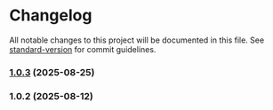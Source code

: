 # Changelog

All notable changes to this project will be documented in this file. See [standard-version](https://github.com/conventional-changelog/standard-version) for commit guidelines.

### [1.0.3](https://github.com/ibsheet/ibsheet-angular-component/compare/v1.0.2...v1.0.3) (2025-08-25)

### 1.0.2 (2025-08-12)
